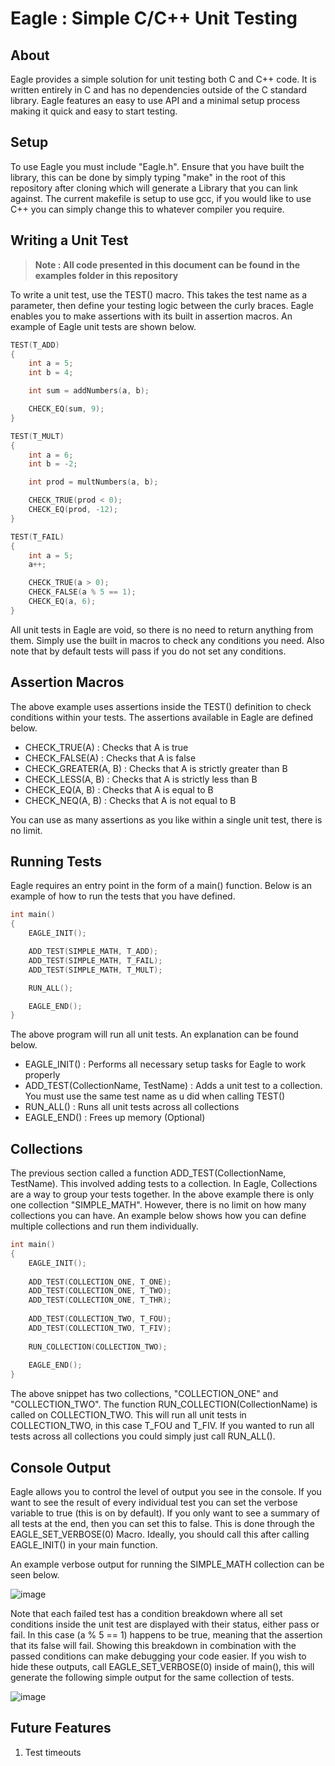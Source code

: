 # Eagle : Simple C/C++ Unit Testing

## About

Eagle provides a simple solution for unit testing both C and C++ code. It is written entirely in C and has no dependencies outside of the C standard library. Eagle features an easy to use API and a minimal setup process making it quick and easy to start testing.

## Setup

To use Eagle you must include "Eagle.h". Ensure that you have built the library, this can be done by simply typing "make" in the root of this repository after cloning which will generate a Library that you can link against. The current makefile is setup to use gcc, if you would like to use C++ you can simply change this to whatever compiler you require.

## Writing a Unit Test

> **Note : All code presented in this document can be found in the examples folder in this repository**

To write a unit test, use the TEST() macro. This takes the test name as a parameter, then define your testing logic between the curly braces. Eagle enables you to make assertions with its built in assertion macros. An example of Eagle unit tests are shown below. 

```C
TEST(T_ADD)
{
    int a = 5;
    int b = 4;

    int sum = addNumbers(a, b);

    CHECK_EQ(sum, 9);
}

TEST(T_MULT)
{
    int a = 6;
    int b = -2;

    int prod = multNumbers(a, b);

    CHECK_TRUE(prod < 0);
    CHECK_EQ(prod, -12);
}

TEST(T_FAIL)
{
    int a = 5;
    a++;

    CHECK_TRUE(a > 0);
    CHECK_FALSE(a % 5 == 1);
    CHECK_EQ(a, 6);
}
```

All unit tests in Eagle are void, so there is no need to return anything from them. Simply use the built in macros to check any conditions you need. Also note that by default tests will pass if you do not set any conditions.

## Assertion Macros

The above example uses assertions inside the TEST() definition to check conditions within your tests. The assertions available in Eagle are defined below.

* CHECK_TRUE(A) : Checks that A is true
* CHECK_FALSE(A) : Checks that A is false
* CHECK_GREATER(A, B) : Checks that A is strictly greater than B
* CHECK_LESS(A, B) : Checks that A is strictly less than B
* CHECK_EQ(A, B) : Checks that A is equal to B
* CHECK_NEQ(A, B) : Checks that A is not equal to B

You can use as many assertions as you like within a single unit test, there is no limit.

## Running Tests

Eagle requires an entry point in the form of a main() function. Below is an example of how to run the tests that you have defined. 

```C
int main()
{
    EAGLE_INIT();

    ADD_TEST(SIMPLE_MATH, T_ADD);
    ADD_TEST(SIMPLE_MATH, T_FAIL);
    ADD_TEST(SIMPLE_MATH, T_MULT);

    RUN_ALL();

    EAGLE_END();
}
```

The above program will run all unit tests. An explanation can be found below.

* EAGLE_INIT() : Performs all necessary setup tasks for Eagle to work properly
* ADD_TEST(CollectionName, TestName) : Adds a unit test to a collection. You must use the same test name as u did when calling TEST()
* RUN_ALL() : Runs all unit tests across all collections
* EAGLE_END() : Frees up memory (Optional)

## Collections

The previous section called a function ADD_TEST(CollectionName, TestName). This involved adding tests to a collection. In Eagle, Collections are a way to group your tests together. In the above example there is only one collection "SIMPLE_MATH". However, there is no limit on how many collections you can have. An example below shows how you can define multiple collections and run them individually.

```C
int main()
{
    EAGLE_INIT();
    
    ADD_TEST(COLLECTION_ONE, T_ONE);
    ADD_TEST(COLLECTION_ONE, T_TWO);
    ADD_TEST(COLLECTION_ONE, T_THR);
    
    ADD_TEST(COLLECTION_TWO, T_FOU);
    ADD_TEST(COLLECTION_TWO, T_FIV);
    
    RUN_COLLECTION(COLLECTION_TWO);
    
    EAGLE_END();
}
```

The above snippet has two collections, "COLLECTION_ONE" and "COLLECTION_TWO". The function RUN_COLLECTION(CollectionName) is called on COLLECTION_TWO. This will run all unit tests in COLLECTION_TWO, in this case T_FOU and T_FIV. If you wanted to run all tests across all collections you could simply just call RUN_ALL().

## Console Output

Eagle allows you to control the level of output you see in the console. If you want to see the result of every individual test you can set the verbose variable to true (this is on by default). If you only want to see a summary of all tests at the end, then you can set this to false. This is done through the EAGLE_SET_VERBOSE(0) Macro. Ideally, you should call this after calling EAGLE_INIT() in your main function. 

An example verbose output for running the SIMPLE_MATH collection can be seen below.

![image](https://user-images.githubusercontent.com/76637128/210017352-bc61a2a2-7bfd-4380-94a8-139cc702c205.png)

Note that each failed test has a condition breakdown where all set conditions inside the unit test are displayed with their status, either pass or fail. In this case (a % 5 == 1) happens to be true, meaning that the assertion that its false will fail. Showing this breakdown in combination with the passed conditions can make debugging your code easier. If you wish to hide these outputs, call EAGLE_SET_VERBOSE(0) inside of main(), this will generate the following simple output for the same collection of tests.

![image](https://user-images.githubusercontent.com/76637128/210017801-d7330235-fb74-4483-b0b2-c5220ba85c01.png)

## Future Features

1. Test timeouts




